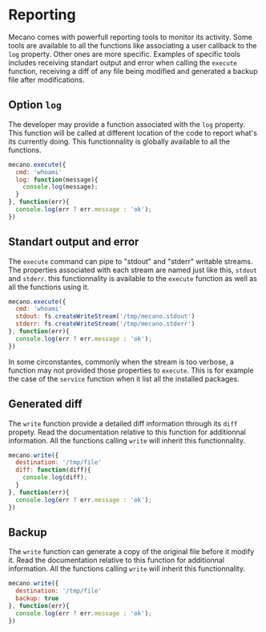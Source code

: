 
# Reporting

Mecano comes with powerfull reporting tools to monitor its activity. Some tools
are available to all the functions like associating a user callback to the `log`
property. Other ones are more specific. Examples of specific tools includes
receiving standart output and error when calling the `execute` function,
receiving a diff of any file being modified and generated a backup file after
modifications.

## Option `log`

The developer may provide a function associated with the `log` property. This
function will be called at different location of the code to report what's its
currently doing. This functionnality is globally available to all the functions.

```js
mecano.execute({
  cmd: 'whoami'
  log: function(message){
    console.log(message);
  }
}, function(err){
  console.log(err ? err.message : 'ok');
})
```

## Standart output and error

The `execute` command can pipe to "stdout" and "stderr" writable streams. The
properties associated with each stream are named just like this, `stdout` and
`stderr`. this functionnality is available to the `execute` function as well as
all the functions using it. 

```js
mecano.execute({
  cmd: 'whoami'
  stdout: fs.createWriteStream('/tmp/mecano.stdout')
  stderr: fs.createWriteStream('/tmp/mecano.stderr')
}, function(err){
  console.log(err ? err.message : 'ok');
})
```

In some circonstantes, commonly when the stream is too verbose, a function may
not provided those properties to `execute`. This is for example the case of the
`service` function when it list all the installed packages.

## Generated diff

The `write` function provide a detailed diff information through its `diff`
propety. Read the documentation relative to this function for additionnal
information. All the functions calling `write` will inherit this functionnality.

```js
mecano.write({
  destination: '/tmp/file'
  diff: function(diff){
    console.log(diff);
  }
}, function(err){
  console.log(err ? err.message : 'ok');
})
```

## Backup

The `write` function can generate a copy of the original file before it modify
it. Read the documentation relative to this function for additionnal
information. All the functions calling `write` will inherit this functionnality.

```js
mecano.write({
  destination: '/tmp/file'
  backup: true
}, function(err){
  console.log(err ? err.message : 'ok');
})
```



